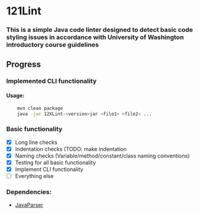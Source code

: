 # 121Lint
### This is a simple Java code linter designed to detect basic code styling issues in accordance with University of Washington introductory course guidelines

## Progress
### Implemented CLI functionality
#### Usage:

```bash
    mvn clean package
    java -jar 12XLint-<version>jar <file1> <file2> ...
```

### Basic functionality
- [x] Long line checks
- [x] Indentation checks (TODO: make indentation 
- [x] Naming checks (Variable/method/constant/class naming conventions)
- [x] Testing for all basic functionality
- [x] Implement CLI functionality 
- [ ] Everything else

### Dependencies:
- [JavaParser](https://github.com/javaparser/javaparser)
